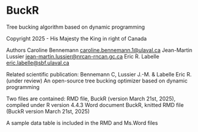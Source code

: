 # BuckR
Tree bucking algorithm based on dynamic programming

Copyright 2025 - His Majesty the King in right of Canada

Authors
Caroline Bennemann caroline.bennemann.1@ulaval.ca
Jean-Martin Lussier jean-martin.lussier@nrcan-rncan.gc.ca
Eric R. Labelle eric.labelle@sbf.ulaval.ca

Related scientific publication: Bennemann C, Lussier J.-M. & Labelle Eric R. (under review) An open-source tree bucking optimizer based on dynamic programming

Two files are contained:
	RMD file, BuckR (version March 21st, 2025), compiled under R version 4.4.3
	Word document BuckR, knitted RMD file (BuckR version March 21st, 2025)

 A sample data table is included in the RMD and Ms.Word files
